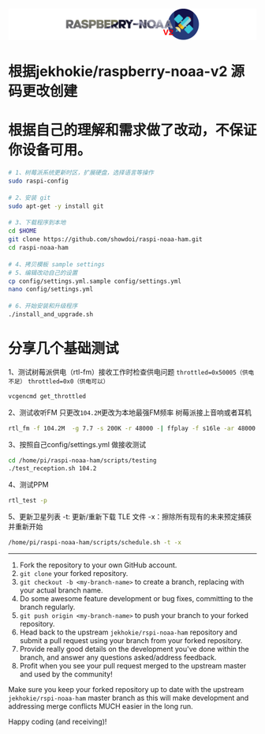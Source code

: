 ![Raspberry NOAA](assets/header_1600_v2.png)


# 根据jekhokie/raspberry-noaa-v2 源码更改创建
# 根据自己的理解和需求做了改动，不保证你设备可用。

```bash
# 1、树莓派系统更新时区，扩展硬盘，选择语言等操作
sudo raspi-config

# 2、安装 git
sudo apt-get -y install git

# 3、下载程序到本地
cd $HOME
git clone https://github.com/showdoi/raspi-noaa-ham.git
cd raspi-noaa-ham

# 4、拷贝模板 sample settings 
# 5、编辑改动自己的设置
cp config/settings.yml.sample config/settings.yml
nano config/settings.yml

# 6、开始安装和升级程序
./install_and_upgrade.sh
```

# 分享几个基础测试

1、测试树莓派供电（rtl-fm）接收工作时检查供电问题
`throttled=0x50005（供电不足）`
`throttled=0x0（供电可以）`
```bash
vcgencmd get_throttled
```
2、测试收听FM 只更改`104.2M`更改为本地最强FM频率  树莓派接上音响或者耳机
```bash
rtl_fm -f 104.2M  -g 7.7 -s 200K -r 48000 -| ffplay -f s16le -ar 48000  -showmode 1 -i -
```
3、按照自己config/settings.yml 做接收测试
```bash
cd /home/pi/raspi-noaa-ham/scripts/testing
./test_reception.sh 104.2
```
4、测试PPM
```bash
rtl_test -p 
```
5、更新卫星列表
-t: 更新/重新下载 TLE 文件
-x：擦除所有现有的未来预定捕获并重新开始
```bash
/home/pi/raspi-noaa-ham/scripts/schedule.sh -t -x 
```
--------------------------------------------------------------------------------------------------
1. Fork the repository to your own GitHub account.
2. `git clone` your forked repository.
3. `git checkout -b <my-branch-name>` to create a branch, replacing with your actual branch name.
4. Do some awesome feature development or bug fixes, committing to the branch regularly.
5. `git push origin <my-branch-name>` to push your branch to your forked repository.
6. Head back to the upstream `jekhokie/rspi-noaa-ham` repository and submit a pull request using your branch from your forked repository.
7. Provide really good details on the development you've done within the branch, and answer any questions asked/address feedback.
8. Profit when you see your pull request merged to the upstream master and used by the community!

Make sure you keep your forked repository up to date with the upstream `jekhokie/rspi-noaa-ham` master branch as this will make
development and addressing merge conflicts MUCH easier in the long run.

Happy coding (and receiving)!
